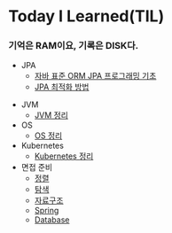 # Today I Learned(TIL)
### 기억은 RAM이요, 기록은 DISK다.


* JPA 
  * [자바 표준 ORM JPA 프로그래밍 기초](https://github.com/UpperLeaf/TIL/blob/main/jpa/%EC%9E%90%EB%B0%94%20ORM%20%ED%91%9C%EC%A4%80%20JPA%20%ED%94%84%EB%A1%9C%EA%B7%B8%EB%9E%98%EB%B0%8D%20%EA%B8%B0%EC%B4%88.md)
  * [JPA 최적화 방법](https://github.com/UpperLeaf/TIL/blob/main/jpa/JPA%20%EC%B5%9C%EC%A0%81%ED%99%94%20%EB%B0%A9%EB%B2%95.md)
- JVM
  - [JVM 정리](https://github.com/UpperLeaf/TIL/blob/main/jvm/JVM%20%EC%A0%95%EB%A6%AC.md)
- OS
  - [OS 정리](https://github.com/UpperLeaf/TIL/blob/main/os/%EC%9A%B4%EC%98%81%EC%B2%B4%EC%A0%9C%20%EC%A0%95%EB%A6%AC.md)
- Kubernetes
  - [Kubernetes 정리](https://github.com/UpperLeaf/TIL/blob/main/kubernetes/kubernetes%20%EC%A0%95%EB%A6%AC.md)
- 면접 준비
  - [정렬](https://github.com/UpperLeaf/TIL/blob/main/%EB%A9%B4%EC%A0%91%EC%A4%80%EB%B9%84/%EC%A0%95%EB%A0%AC.md)
  - [탐색](https://github.com/UpperLeaf/TIL/blob/main/%EB%A9%B4%EC%A0%91%EC%A4%80%EB%B9%84/%ED%83%90%EC%83%89.md)
  - [자료구조](https://github.com/UpperLeaf/TIL/blob/main/%EB%A9%B4%EC%A0%91%EC%A4%80%EB%B9%84/%EC%9E%90%EB%A3%8C%EA%B5%AC%EC%A1%B0.md)
  - [Spring](https://github.com/UpperLeaf/TIL/blob/main/%EB%A9%B4%EC%A0%91%EC%A4%80%EB%B9%84/Spring.md)
  - [Database](https://github.com/UpperLeaf/TIL/blob/main/%EB%A9%B4%EC%A0%91%EC%A4%80%EB%B9%84/%EB%8D%B0%EC%9D%B4%ED%84%B0%EB%B2%A0%EC%9D%B4%EC%8A%A4.md)
